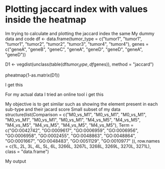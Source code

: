 
# Plotting jaccard index with values inside the heatmap

Im trying to calculate and plotting the jaccard index the same
My dummy data and code
df <- data.frame(tumor_type = c("tumor1", "tumor1", "tumor1", "tumor2", "tumor2", "tumor3", "tumor4", "tumor4"), genes = c("geneA", "geneB", "geneC", "geneA", "geneD", "geneD", "geneA", "geneD"))

D1 <- vegdist(unclass(table(df$tumor_type,df$genes)), method = "jaccard")

pheatmap(1-as.matrix(D1))

I get this

For my actual data I tried an online tool i get this

My objective is to get similar such as showing the element present in each sub-type and their jacard score
Small subset of my data
structure(list(Comparison = c("M0_vs_M1", "M0_vs_M1", "M0_vs_M1", 
"M0_vs_M1", "M0_vs_M1", "M0_vs_M1", "M4_vs_M5", "M4_vs_M5", "M4_vs_M5", 
"M4_vs_M5", "M4_vs_M5", "M4_vs_M5"), Term = c("GO:0042742", "GO:0009617", 
"GO:0006959", "GO:0006956", "GO:0006958", "GO:0002455", "GO:0048863", 
"GO:0048864", "GO:0001667", "GO:0048483", "GO:0051129", "GO:0010977"
)), row.names = c(1L, 2L, 3L, 4L, 5L, 6L, 3266L, 3267L, 3268L, 
3269L, 3270L, 3271L), class = "data.frame")

My output


        